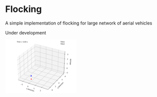 # Flocking

A simple implementation of flocking for large network of aerial vehicles

Under development 


<p float="center">
  <img src="https://github.com/tjards/flocking_network/blob/master/Figs/animation_init.gif" width="45%" />
</p>

<div align="left"> 


